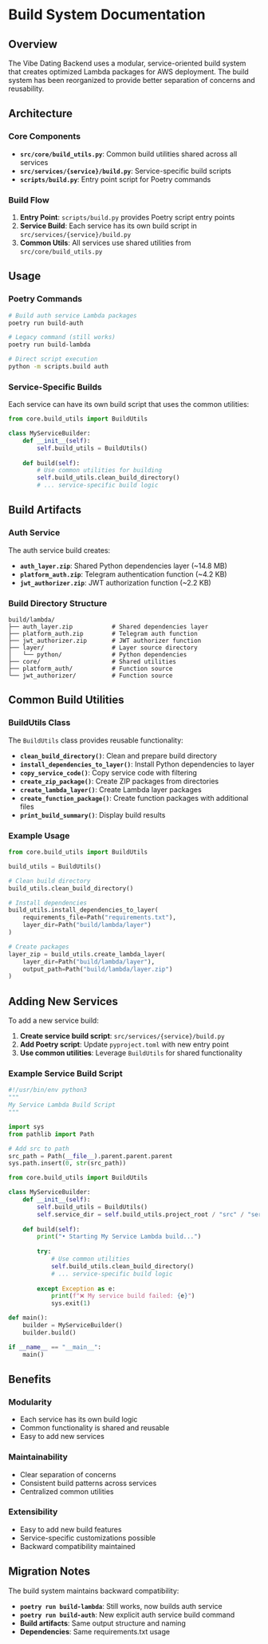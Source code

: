 # Build System Documentation

## Overview

The Vibe Dating Backend uses a modular, service-oriented build system that creates optimized Lambda packages for AWS deployment. The build system has been reorganized to provide better separation of concerns and reusability.

## Architecture

### Core Components

- **`src/core/build_utils.py`**: Common build utilities shared across all services
- **`src/services/{service}/build.py`**: Service-specific build scripts
- **`scripts/build.py`**: Entry point script for Poetry commands

### Build Flow

1. **Entry Point**: `scripts/build.py` provides Poetry script entry points
2. **Service Build**: Each service has its own build script in `src/services/{service}/build.py`
3. **Common Utils**: All services use shared utilities from `src/core/build_utils.py`

## Usage

### Poetry Commands

```bash
# Build auth service Lambda packages
poetry run build-auth

# Legacy command (still works)
poetry run build-lambda

# Direct script execution
python -m scripts.build auth
```

### Service-Specific Builds

Each service can have its own build script that uses the common utilities:

```python
from core.build_utils import BuildUtils

class MyServiceBuilder:
    def __init__(self):
        self.build_utils = BuildUtils()
        
    def build(self):
        # Use common utilities for building
        self.build_utils.clean_build_directory()
        # ... service-specific build logic
```

## Build Artifacts

### Auth Service

The auth service build creates:

- **`auth_layer.zip`**: Shared Python dependencies layer (~14.8 MB)
- **`platform_auth.zip`**: Telegram authentication function (~4.2 KB)
- **`jwt_authorizer.zip`**: JWT authorization function (~2.2 KB)

### Build Directory Structure

```
build/lambda/
├── auth_layer.zip           # Shared dependencies layer
├── platform_auth.zip        # Telegram auth function
├── jwt_authorizer.zip       # JWT authorizer function
├── layer/                   # Layer source directory
│   └── python/              # Python dependencies
├── core/                    # Shared utilities
├── platform_auth/           # Function source
└── jwt_authorizer/          # Function source
```

## Common Build Utilities

### BuildUtils Class

The `BuildUtils` class provides reusable functionality:

- **`clean_build_directory()`**: Clean and prepare build directory
- **`install_dependencies_to_layer()`**: Install Python dependencies to layer
- **`copy_service_code()`**: Copy service code with filtering
- **`create_zip_package()`**: Create ZIP packages from directories
- **`create_lambda_layer()`**: Create Lambda layer packages
- **`create_function_package()`**: Create function packages with additional files
- **`print_build_summary()`**: Display build results

### Example Usage

```python
from core.build_utils import BuildUtils

build_utils = BuildUtils()

# Clean build directory
build_utils.clean_build_directory()

# Install dependencies
build_utils.install_dependencies_to_layer(
    requirements_file=Path("requirements.txt"),
    layer_dir=Path("build/lambda/layer")
)

# Create packages
layer_zip = build_utils.create_lambda_layer(
    layer_dir=Path("build/lambda/layer"),
    output_path=Path("build/lambda/layer.zip")
)
```

## Adding New Services

To add a new service build:

1. **Create service build script**: `src/services/{service}/build.py`
2. **Add Poetry script**: Update `pyproject.toml` with new entry point
3. **Use common utilities**: Leverage `BuildUtils` for shared functionality

### Example Service Build Script

```python
#!/usr/bin/env python3
"""
My Service Lambda Build Script
"""

import sys
from pathlib import Path

# Add src to path
src_path = Path(__file__).parent.parent.parent
sys.path.insert(0, str(src_path))

from core.build_utils import BuildUtils

class MyServiceBuilder:
    def __init__(self):
        self.build_utils = BuildUtils()
        self.service_dir = self.build_utils.project_root / "src" / "services" / "myservice"
        
    def build(self):
        print("• Starting My Service Lambda build...")
        
        try:
            # Use common utilities
            self.build_utils.clean_build_directory()
            # ... service-specific build logic
            
        except Exception as e:
            print(f"❌ My service build failed: {e}")
            sys.exit(1)

def main():
    builder = MyServiceBuilder()
    builder.build()

if __name__ == "__main__":
    main()
```

## Benefits

### Modularity
- Each service has its own build logic
- Common functionality is shared and reusable
- Easy to add new services

### Maintainability
- Clear separation of concerns
- Consistent build patterns across services
- Centralized common utilities

### Extensibility
- Easy to add new build features
- Service-specific customizations possible
- Backward compatibility maintained

## Migration Notes

The build system maintains backward compatibility:

- **`poetry run build-lambda`**: Still works, now builds auth service
- **`poetry run build-auth`**: New explicit auth service build command
- **Build artifacts**: Same output structure and naming
- **Dependencies**: Same requirements.txt usage 